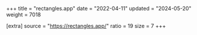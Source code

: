 +++
title = "rectangles.app"
date = "2022-04-11"
updated = "2024-05-20"
weight = 7018

[extra]
source = "https://rectangles.app/"
ratio = 19
size = 7
+++

